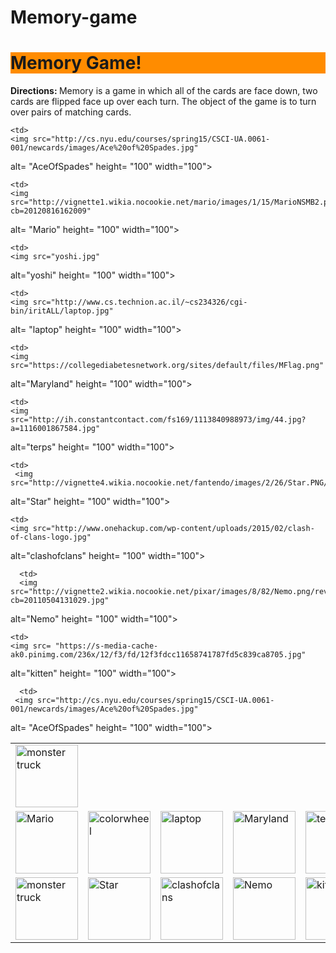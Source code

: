 # Memory-game
<!DOCTYPE html>
<html>
<html lang= "en-US">
  <head>
  <meta charset= "utf-8">
  <title> Memory Game </title>
  </head>
  
  <body>
  <h1 style= "background-color: #FF8C00"> Memory Game! </h1>
  <p> <b> Directions: </b> Memory is a game in which all of the cards are face down, two cards are flipped face up over each turn. The object of the game is to turn over pairs of matching cards. </p>
  </body>
<table style= "width:100%">
  <tr>
  
    <td> 
    <img src="http://cs.nyu.edu/courses/spring15/CSCI-UA.0061-001/newcards/images/Ace%20of%20Spades.jpg"
alt= "AceOfSpades" height= "100" width="100"> </td>

    <td>
    <img src="http://vignette1.wikia.nocookie.net/mario/images/1/15/MarioNSMB2.png/revision/latest?cb=20120816162009"
alt= "Mario" height= "100" width="100"> </td>

    <td> 
    <img src="yoshi.jpg"
alt="yoshi" height= "100" width="100"> </td>

    <td> 
    <img src="http://www.cs.technion.ac.il/~cs234326/cgi-bin/iritALL/laptop.jpg"
alt= "laptop" height= "100" width="100"> </td>

    <td> 
    <img src="https://collegediabetesnetwork.org/sites/default/files/MFlag.png"
alt="Maryland" height= "100" width="100"> </td>
    
    <td>
    <img src="http://ih.constantcontact.com/fs169/1113840988973/img/44.jpg?a=1116001867584.jpg"
alt="terps" height= "100" width="100"> </td>
  </tr>
  
  <tr>
    <td> 
    <img src="http://media.hamptonroads.com/cache/files/images/1020581000.jpg"
alt= "monster truck" height= "100" width="100"> </td>
 
    <td> 
     <img src="http://vignette4.wikia.nocookie.net/fantendo/images/2/26/Star.PNG/revision/20090803173255.jpg"
alt="Star" height= "100" width="100"> </td>

    <td> 
    <img src="http://www.onehackup.com/wp-content/uploads/2015/02/clash-of-clans-logo.jpg"
alt="clashofclans" height= "100" width="100"> </td>
   
      <td> 
      <img src="http://vignette2.wikia.nocookie.net/pixar/images/8/82/Nemo.png/revision/latest?cb=20110504131029.jpg"
alt="Nemo" height= "100" width="100"> </td>
    
    <td> 
    <img src= "https://s-media-cache-ak0.pinimg.com/236x/12/f3/fd/12f3fdcc11658741787fd5c839ca8705.jpg"
alt="kitten" height= "100" width="100"> </td>
  
      <td> 
     <img src="http://cs.nyu.edu/courses/spring15/CSCI-UA.0061-001/newcards/images/Ace%20of%20Spades.jpg"
alt= "AceOfSpades" height= "100" width="100"> </td>
  </tr>
  
  <tr>
  <td> 
    <img src="http://vignette1.wikia.nocookie.net/mario/images/1/15/MarioNSMB2.png/revision/latest?cb=20120816162009.jpg"
alt= "Mario" height= "100" width="100"> </td>
 
  <td> 
  <img src="http://www.clker.com/cliparts/x/m/R/a/7/o/rainbow-of-colors.svg"
alt="colorwheel" height="100" width="100> </td>

  <td> 
  <img src="yoshi.jpg"
alt="yoshi" height= "100" width="100"> </td>
  
  <td> 
  <img src="http://www.cs.technion.ac.il/~cs234326/cgi-bin/iritALL/laptop.jpg"
alt= "laptop" height= "100" width="100"> </td>

  <td> 
  <img src="https://collegediabetesnetwork.org/sites/default/files/MFlag.png"
alt="Maryland" height= "100" width="100"> </td>

  <td> 
  <img src="http://ih.constantcontact.com/fs169/1113840988973/img/44.jpg?a=1116001867584"
alt="terps" height= "100" width="100"> </td>
  </tr>
  
  <tr>
  <td> 
<img src="http://media.hamptonroads.com/cache/files/images/1020581000.jpg"
alt= "monster truck" height= "100" width="100"> </td>

  <td> 
  <img src="http://vignette4.wikia.nocookie.net/fantendo/images/2/26/Star.PNG/revision/20090803173255"
alt="Star" height= "100" width="100"> </td>

  <td> 
  <img src="http://www.onehackup.com/wp-content/uploads/2015/02/clash-of-clans-logo.jpg"
alt="clashofclans" height= "100" width="100"> </td>

  <td> 
    <img src="http://vignette2.wikia.nocookie.net/pixar/images/8/82/Nemo.png/revision/latest?cb=20110504131029"
alt="Nemo" height= "100" width="100"> </td>

  <td>
  <img src= "https://s-media-cache-ak0.pinimg.com/236x/12/f3/fd/12f3fdcc11658741787fd5c839ca8705.jpg"
alt="kitten" height= "100" width="100"> </td>

  <td> 
    <img src="http://www.clker.com/cliparts/x/m/R/a/7/o/rainbow-of-colors.svg"
alt="colorwheel" height= "100" width= "100"></td>

  </tr>
</table>

  </html>
